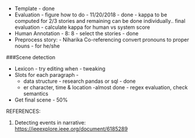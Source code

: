- Template - done
- Evaluation - figure how to do - 11/20/2018 - done - kappa to be computed for 2/3 stories and remaining can be done individually.. final evaluation - calculate kappa for human vs system score
- Human Annotation - 8: 8 - select the stories - done
- Preprocess story: - Niharika 
 Co-referencing convert pronouns to proper nouns - for he/she
 
###Scene detection
  - Lexicon - try editing when - tweaking
  - Slots for each paragraph - 
      - data structure - research pandas or sql - done
      - er character, time & location -almost done - regex evaluation, check semantics
  - Get final scene - 50%
  
  
  
  REFERENCES:
  
  1. Detecting events in narrative: https://ieeexplore.ieee.org/document/6185289
  
